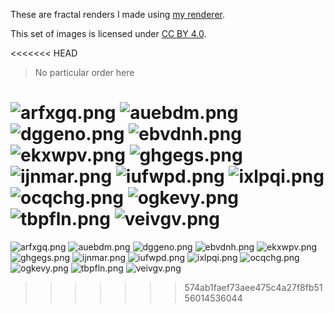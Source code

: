 These are fractal renders I made using [my renderer](https://github.com/valflrt/fractal_rndr).

This set of images is licensed under [CC BY 4.0](https://creativecommons.org/licenses/by/4.0).

<<<<<<< HEAD
> No particular order here

<!-- IMAGES -->

![arfxgq.png](././arfxgq.png)
![auebdm.png](././auebdm.png)
![dggeno.png](././dggeno.png)
![ebvdnh.png](././ebvdnh.png)
![ekxwpv.png](././ekxwpv.png)
![ghgegs.png](././ghgegs.png)
![ijnmar.png](././ijnmar.png)
![iufwpd.png](././iufwpd.png)
![ixlpqi.png](././ixlpqi.png)
![ocqchg.png](././ocqchg.png)
![ogkevy.png](././ogkevy.png)
![tbpfln.png](././tbpfln.png)
![veivgv.png](././veivgv.png)
=======
<!-- END -->
![arfxgq.png](./fractals/arfxgq.png)
![auebdm.png](./fractals/auebdm.png)
![dggeno.png](./fractals/dggeno.png)
![ebvdnh.png](./fractals/ebvdnh.png)
![ekxwpv.png](./fractals/ekxwpv.png)
![ghgegs.png](./fractals/ghgegs.png)
![ijnmar.png](./fractals/ijnmar.png)
![iufwpd.png](./fractals/iufwpd.png)
![ixlpqi.png](./fractals/ixlpqi.png)
![ocqchg.png](./fractals/ocqchg.png)
![ogkevy.png](./fractals/ogkevy.png)
![tbpfln.png](./fractals/tbpfln.png)
![veivgv.png](./fractals/veivgv.png)
>>>>>>> 574ab1faef73aee475c4a27f8fb5156014536044
